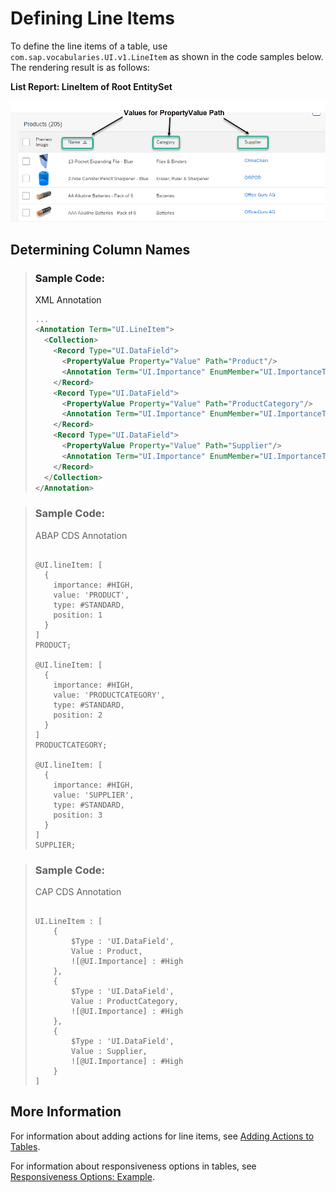 <!-- loiof0e1e1743bef4f519c34025ad4351f77 -->

# Defining Line Items

To define the line items of a table, use `com.sap.vocabularies.UI.v1.LineItem` as shown in the code samples below. The rendering result is as follows:

  
  
**List Report: LineItem of Root EntitySet**

![](images/ListReport_LineItem_69a7c44.png "List Report: LineItem of Root EntitySet")



<a name="loiof0e1e1743bef4f519c34025ad4351f77__section_vmv_cyw_l4b"/>

## Determining Column Names

> ### Sample Code:  
> XML Annotation
> 
> ```xml
> ...
> <Annotation Term="UI.LineItem">
>   <Collection>
>     <Record Type="UI.DataField">
>       <PropertyValue Property="Value" Path="Product"/>
>       <Annotation Term="UI.Importance" EnumMember="UI.ImportanceType/High"/>
>     </Record>
>     <Record Type="UI.DataField">
>       <PropertyValue Property="Value" Path="ProductCategory"/>
>       <Annotation Term="UI.Importance" EnumMember="UI.ImportanceType/High"/>
>     </Record>
>     <Record Type="UI.DataField">
>       <PropertyValue Property="Value" Path="Supplier"/>
>       <Annotation Term="UI.Importance" EnumMember="UI.ImportanceType/High"/>
>     </Record>
>   </Collection>
> </Annotation>
> ```

> ### Sample Code:  
> ABAP CDS Annotation
> 
> ```
> 
> @UI.lineItem: [
>   {
>     importance: #HIGH,
>     value: 'PRODUCT',
>     type: #STANDARD,
>     position: 1 
>   }
> ]
> PRODUCT;
> 
> @UI.lineItem: [
>   {
>     importance: #HIGH,
>     value: 'PRODUCTCATEGORY',
>     type: #STANDARD,
>     position: 2 
>   }
> ]
> PRODUCTCATEGORY;
> 
> @UI.lineItem: [
>   {
>     importance: #HIGH,
>     value: 'SUPPLIER',
>     type: #STANDARD,
>     position: 3 
>   }
> ]
> SUPPLIER;
> ```

> ### Sample Code:  
> CAP CDS Annotation
> 
> ```
> 
> UI.LineItem : [
>     {
>         $Type : 'UI.DataField',
>         Value : Product,
>         ![@UI.Importance] : #High
>     },
>     {
>         $Type : 'UI.DataField',
>         Value : ProductCategory,
>         ![@UI.Importance] : #High
>     },
>     {
>         $Type : 'UI.DataField',
>         Value : Supplier,
>         ![@UI.Importance] : #High
>     }
> ]
> 
> ```



## More Information

For information about adding actions for line items, see [Adding Actions to Tables](adding-actions-to-tables-b623e0b.md).

For information about responsiveness options in tables, see [Responsiveness Options: Example](responsiveness-options-example-69efbe7.md).

